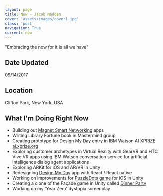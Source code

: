 ```yaml
---
layout: page
title: Now - Jacob Madden
cover: 'assets/images/cover1.jpg'
class: 'post'
navigation: True
current: now
---
```


"Embracing the now for it is all we have"

## Date Updated

09/14/2017

## Location

Clifton Park, New York, USA

## What I'm Doing Right Now

* Building out [Magnet Smart Networking](https://www.magnetapp.net/) apps
* Writing Library Fortune book in Mastermind group
* Creating prototype for Design My Day entry in IBM Watson AI XPRIZE [ai.xprize.org](http://ai.xprize.org/)
* Exploring customer archetypes in Virtual Reality with GearVR and HTC Vive VR apps using IBM Watson conversation service for artificial intelligence dialog agent applications
* Exploring ARKit for iOS and AR/VR in Unity
* Redesigning [Design My Day](https://www.designmyday.co) app with React / React native
* Working on improvements for [PuzzleDots game](https://itunes.apple.com/US/app/id1097382704?mt=8) for iOS in Unity
* Creating a clone of the Façade game in Unity called [Dinner Party](https://github.com/jagatfx/dinnerparty)
* Working on my 'Year Zero' dystopia screenplay
